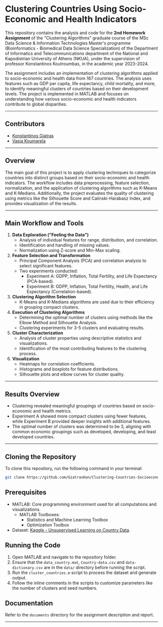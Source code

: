 # Clustering Countries Using Socio-Economic and Health Indicators

This repository contains the analysis and code for the **2nd Homework Assignment** of the "Clustering Algorithms" graduate course of the MSc Data Science & Information Technologies Master's programme (Bioinformatics - Biomedical Data Science Specialization) of the Department of Informatics and Telecommunications department of the National and Kapodistrian University of Athens (NKUA), under the supervision of professor Konstantinos Koutroumbas, in the academic year 2023-2024.

The assignment includes an implementation of clustering algorithms applied to socio-economic and health data from 167 countries. The analysis uses features such as GDP per capita, life expectancy, child mortality, and more, to identify meaningful clusters of countries based on their development levels. The project is implemented in MATLAB and focuses on understanding how various socio-economic and health indicators contribute to global disparities.

---

## Contributors

- [Konstantinos Giatras](https://github.com/GiatrasKon)
- [Vasia Koumarela](https://github.com/VasiaKoum) 

---

## Overview

The main goal of this project is to apply clustering techniques to categorize countries into distinct groups based on their socio-economic and health indicators. The workflow includes data preprocessing, feature selection, normalization, and the application of clustering algorithms such as K-Means and K-Medians. Additionally, the project evaluates the quality of clustering using metrics like the Silhouette Score and Calinski-Harabasz Index, and provides visualization of the results.

---

## Main Workflow and Tools

1. **Data Exploration ("Feeling the Data")**
   - Analysis of individual features for range, distribution, and correlation.
   - Identification and handling of missing values.
   - Normalization using Z-score and Min-Max scaling.
2. **Feature Selection and Transformation**
   - Principal Component Analysis (PCA) and correlation analysis to select significant features.
   - Two experiments conducted:
      - Experiment A: GDPP, Inflation, Total Fertility, and Life Expectancy (PCA-based).
      - Experiment B: GDPP, Inflation, Total Fertility, Health, and Life Expectancy (Correlation-based).
3. **Clustering Algorithm Selection**
   - K-Means and K-Medians algorithms are used due to their efficiency in grouping compact clusters.
4. **Execution of Clustering Algorithms**
   - Determining the optimal number of clusters using methods like the Elbow Method and Silhouette Analysis.
   - Clustering experiments for 3-5 clusters and evaluating results.
5. **Cluster Characterization**
   - Analysis of cluster properties using descriptive statistics and visualizations.
   - Identification of the most contributing features to the clustering process.
6. **Visualization**
   - Heatmaps for correlation coefficients.
   - Histograms and boxplots for feature distributions.
   - Silhouette plots and elbow curves for cluster quality.

---

## Results Overview
- Clustering revealed meaningful groupings of countries based on socio-economic and health metrics.
- Experiment A showed more compact clusters using fewer features, while Experiment B provided deeper insights with additional features.
- The optimal number of clusters was determined to be 3, aligning with common economic groupings such as developed, developing, and least developed countries.

---

## Cloning the Repository
To clone this repository, run the following command in your terminal:
```bash
git clone https://github.com/GiatrasKon/Clustering-Countries-Socioeconomic-Health-Analysis.git
```

## Prerequisites

- MATLAB: Core programming environment used for all computations and visualizations.
   - MATLAB Toolboxes:
      - Statistics and Machine Learning Toolbox
      - Optimization Toolbox
- Dataset: [Kaggle - Unsupervised Learning on Country Data](https://www.kaggle.com/datasets/rohan0301/unsupervised-learning-on-country-data).

## Running the Code

1. Open MATLAB and navigate to the repository folder.
2. Ensure that the `data_country.mat`, `Country-data.csv` and `data-dictionary.csv` are in the `data/` directory before running the script.
3. Run the `cluster_countries.m` script to process the dataset and generate output.
4. Follow the inline comments in the scripts to customize parameters like the number of clusters and seed numbers.

## Documentation

Refer to the `documents` directory for the assignment description and report.

---